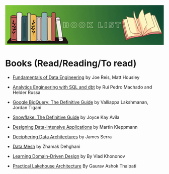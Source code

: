 <img src="images/book_readings.gif?raw=true"/>



# Books (Read/Reading/To read)

- [Fundamentals of Data Engineering](https://www.oreilly.com/library/view/fundamentals-of-data/9781098108298/) by Joe Reis, Matt Housley
- [Analytics Engineering with SQL and dbt](https://learning.oreilly.com/library/view/analytics-engineering-with/9781098142377/) by Rui Pedro Machado and Helder Russa
- [Google BigQuery: The Definitive Guide](https://learning.oreilly.com/library/view/google-bigquery-the/9781492044451/) by Valliappa Lakshmanan, Jordan Tigani
- [Snowflake: The Definitive Guide](https://learning.oreilly.com/library/view/snowflake-the-definitive/9781098103811/) by Joyce Kay Avila


- [Designing Data-Intensive Applications](https://learning.oreilly.com/library/view/designing-data-intensive-applications/9781491903063/) by Martin Kleppmann
- [Deciphering Data Architectures](https://learning.oreilly.com/library/view/deciphering-data-architectures/9781098150754/) by James Serra
- [Data Mesh](https://learning.oreilly.com/library/view/data-mesh/9781492092384/) by Zhamak Dehghani
- [Learning Domain-Driven Design](https://learning.oreilly.com/library/view/learning-domain-driven-design/9781098100124/) by By Vlad Khononov
- [Practical Lakehouse Architecture](https://learning.oreilly.com/library/view/practical-lakehouse-architecture/9781098153007/) By Gaurav Ashok Thalpati
